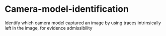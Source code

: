# Camera-model-identification
Identify which camera model captured an image by using traces intrinsically left in the image, for evidence admissibility
